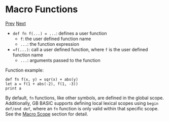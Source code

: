 # Macro Functions

[Prev]() [Next]()

* `def fn f(...) = ...`: defines a user function
  * `f`: the user defined function name
  * `...`: the function expression
* `=f(...)`: call a user defined function, where `f` is the user defined function name
  * `...`: arguments passed to the function

Function example:

```basic
def fn f(x, y) = sqr(x) + abs(y)
let a = f(1 + abs(-2), f(1, -3))
print a
```
<!-- prg
!edit, run, title="Macro <code>fn</code>", style=""
def fn f(x, y) = sqr(x) + abs(y)
let a = f(1 + abs(-2), f(1, -3))
print a
-->

By default, `fn` functions, like other symbols, are defined in the global scope. Additionally, GB BASIC supports defining local lexical scopes using `begin def/end def`, where an `fn` function is only valid within that specific scope. See the [Macro Scope](macro-scope.html) section for detail.
